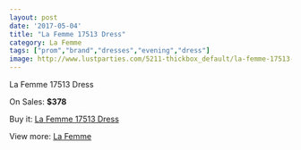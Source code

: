 ```yaml
---
layout: post
date: '2017-05-04'
title: "La Femme 17513 Dress"
category: La Femme
tags: ["prom","brand","dresses","evening","dress"]
image: http://www.lustparties.com/5211-thickbox_default/la-femme-17513-dress.jpg
---
```

La Femme 17513 Dress

On Sales: **$378**
<a href="https://www.lustparties.com/en/la-femme/1730-la-femme-17513-dress.html"><amp-img layout="responsive" width="600" height="600" src="//www.lustparties.com/5211-thickbox_default/la-femme-17513-dress.jpg" alt="La Femme 17513 Dress 0" /></a>
<a href="https://www.lustparties.com/en/la-femme/1730-la-femme-17513-dress.html"><amp-img layout="responsive" width="600" height="600" src="//www.lustparties.com/5214-thickbox_default/la-femme-17513-dress.jpg" alt="La Femme 17513 Dress 1" /></a>
<a href="https://www.lustparties.com/en/la-femme/1730-la-femme-17513-dress.html"><amp-img layout="responsive" width="600" height="600" src="//www.lustparties.com/5213-thickbox_default/la-femme-17513-dress.jpg" alt="La Femme 17513 Dress 2" /></a>
<a href="https://www.lustparties.com/en/la-femme/1730-la-femme-17513-dress.html"><amp-img layout="responsive" width="600" height="600" src="//www.lustparties.com/5212-thickbox_default/la-femme-17513-dress.jpg" alt="La Femme 17513 Dress 3" /></a>

Buy it: [La Femme 17513 Dress](https://www.lustparties.com/en/la-femme/1730-la-femme-17513-dress.html "La Femme 17513 Dress")

View more: [La Femme](https://www.lustparties.com/en/4-la-femme "La Femme")